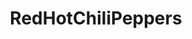 ---
title: RedHotChiliPeppers
crosslinks:
- youtubefactsbot
- rhcpcirclejerk
- youtubot
- livven
- MassdropBot
- u_imguralbumbot
- anti_gif_bot
- BABYMETAL
- place
- radiohead
- John_Frusciante
- red_hot_chili_peppers
- ProCSS
- orlando
- InstantMeta
- weezer
- beetlejuicing
- lifeisstrange
- Makemeagif
- HumansBeingBros
---